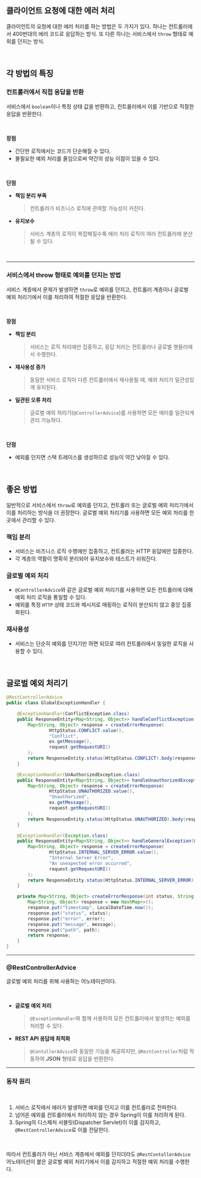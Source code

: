 ## 클라이언트 요청에 대한 에러 처리

클라이언트의 요청에 대한 에러 처리를 하는 방법은 두 가지가 있다.
하나는 컨트롤러에서 400번대의 에러 코드로 응답하는 방식.
또 다른 하나는 서비스에서 `throw` 형태로 예외를 던지는 방식.

<br>

## 각 방법의 특징

### 컨트롤러에서 직접 응답을 반환

서비스에서 `boolean`이나 특정 상태 값을 반환하고, 컨트롤러에서 이를 기반으로 적절한 응답을 반환한다.

<br>

**장점**

- 간단한 로직에서는 코드가 단순해질 수 있다.
- 불필요한 예외 처리를 줄임으로써 약간의 성능 이점이 있을 수 있다.

<br>

**단점**

- **책임 분리 부족**
    
    > 컨트롤러가 비즈니스 로직에 관여할 가능성이 커진다.
    > 
- **유지보수**
    
    > 서비스 계층의 로직이 복잡해질수록 에러 처리 로직이 여러 컨트롤러에 분산될 수 있다.
    > 

<br>

---

### 서비스에서 throw 형태로 예외를 던지는 방법

서비스 계층에서 문제가 발생하면 `throw`로 예외를 던지고, 컨트롤러 계층이나 글로벌 예외 처리기에서 이를 처리하여 적절한 응답을 반환한다.

<br>

**장점**

- **책임 분리**
    
    > 서비스는 로직 처리에만 집중하고, 응답 처리는 컨트롤러나 글로벌 핸들러에서 수행한다.
    > 
- **재사용성 증가**
    
    > 동일한 서비스 로직이 다른 컨트롤러에서 재사용될 때, 예외 처리가 일관성있게 유지된다.
    > 
- **일관된 오류 처리**
    
    > 글로벌 예외 처리기(`@ControllerAdvice`)를 사용하면 모든 에러를 일관되게 관리 가능하다.
    
<br>

**단점**

- 예외를 던지면 스택 트레이스를 생성하므로 성능이 약간 낮아질 수 있다.

<br>

## 좋은 방법

일반적으로 서비스에서 `throw`로 예외를 던지고, 컨트롤러 또는 글로벌 예외 처리기에서 이를 처리하는 방식을 더 권장한다. 글로벌 예외 처리기를 사용하면 모든 예외 처리를 한 곳에서 관리할 수 있다.

### 책임 분리

- 서비스는 비즈니스 로직 수행에만 집중하고, 컨트롤러는 HTTP 응답에만 집중한다.
- 각 계층의 역활이 명확히 분리되어 유지보수와 테스트가 쉬워진다.

### 글로벌 예외 처리

- `@ControllerAdvice`와 같은 글로벌 예외 처리기를 사용하면 모든 컨트롤러에 대해 예외 처리 로직을 통일할 수 있다.
- 예외를 특정 `HTTP` 상태 코드와 메시지로 매핑하는 로직이 분산되지 않고 중앙 집중화된다.

### 재사용성

- 서비스는 단순히 예외를 던지기만 하면 되므로 여러 컨트롤러에서 동일한 로직을 사용할 수 있다.

<br>

## 글로벌 예외 처리기

```java
@RestControllerAdvice
public class GlobalExceptionHandler {

    @ExceptionHandler(ConflictException.class)
    public ResponseEntity<Map<String, Object>> handleConflictException(ConflictException ex, HttpServletRequest request) {
        Map<String, Object> response = createErrorResponse(
                HttpStatus.CONFLICT.value(),
                "Conflict",
                ex.getMessage(),
                request.getRequestURI()
        );
        return ResponseEntity.status(HttpStatus.CONFLICT).body(response);
    }

    @ExceptionHandler(UnAuthorizedException.class)
    public ResponseEntity<Map<String, Object>> handleUnauthorizedException(UnAuthorizedException ex, HttpServletRequest request) {
        Map<String, Object> response = createErrorResponse(
                HttpStatus.UNAUTHORIZED.value(),
                "Unauthorized",
                ex.getMessage(),
                request.getRequestURI()
        );
        return ResponseEntity.status(HttpStatus.UNAUTHORIZED).body(response);
    }

    @ExceptionHandler(Exception.class)
    public ResponseEntity<Map<String, Object>> handleGeneralException(Exception ex, HttpServletRequest request) {
        Map<String, Object> response = createErrorResponse(
                HttpStatus.INTERNAL_SERVER_ERROR.value(),
                "Internal Server Error",
                "An unexpected error occurred",
                request.getRequestURI()
        );
        return ResponseEntity.status(HttpStatus.INTERNAL_SERVER_ERROR).body(response);
    }

    private Map<String, Object> createErrorResponse(int status, String error, String message, String path) {
        Map<String, Object> response = new HashMap<>();
        response.put("timestamp", LocalDateTime.now());
        response.put("status", status);
        response.put("error", error);
        response.put("message", message);
        response.put("path", path);
        return response;
    }
}
```

---

### @RestControllerAdvice

글로벌 예외 처리를 위해 사용하는 어노테이션이다.

<br>

- **글로벌 예외 처리**
    
    > `@ExceptionHandler`와 함께 사용하여 모든 컨트롤러에서 발생하는 예외를 처리할 수 있다.
    > 
- **REST API 응답에 최적화**
    
    > `@ContollerAdvice`와 동일한 기능을 제공하지만, `@RestController`처럼 작동하여 **JSON** 형태로 응답을 반환한다.
    > 

---

### 동작 원리

<br>

1. 서비스 로직에서 에러가 발생하면 예외를 던지고 이를 컨트롤러로 전파한다.
2. 넘어온 예외를 컨트롤러에서 처리하지 않는 경우 Spring이 이를 처리하게 된다.
3. Spring의 디스패처 서블릿(Dispatcher Servlet)이 이를 감지하고, `@RestControllerAdvice`로 이를 
전달한다.

<br>

따라서 컨트롤러가 아닌 서비스 계층에서 예외를 던지더라도 `@RestContollerAdvice` 어노테이션이 붙은 글로벌 예외 처리기에서 이를 감지하고 적절한 예외 처리를 수행한다.
